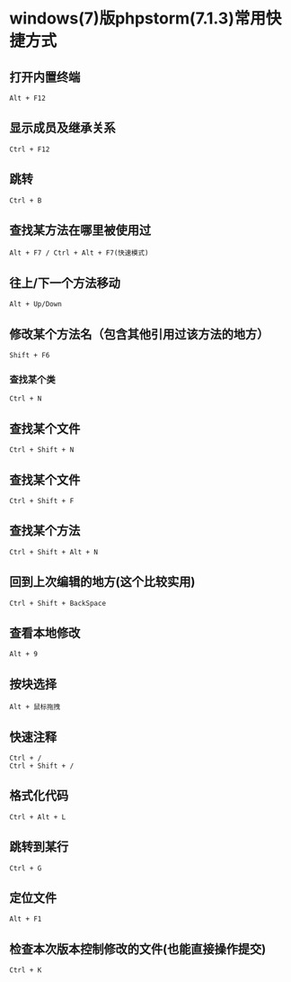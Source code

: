 # windows(7)版phpstorm(7.1.3)常用快捷方式

## 打开内置终端

```
Alt + F12
```

## 显示成员及继承关系

```
Ctrl + F12
```

## 跳转

```
Ctrl + B
```

## 查找某方法在哪里被使用过

```
Alt + F7 / Ctrl + Alt + F7(快速模式)
```

## 往上/下一个方法移动

```
Alt + Up/Down
```

## 修改某个方法名（包含其他引用过该方法的地方）

```
Shift + F6
```

### 查找某个类

```
Ctrl + N
```

## 查找某个文件

```
Ctrl + Shift + N
```

## 查找某个文件

```
Ctrl + Shift + F
```

## 查找某个方法

```
Ctrl + Shift + Alt + N
```

## 回到上次编辑的地方(这个比较实用)

```
Ctrl + Shift + BackSpace

```

## 查看本地修改

```
Alt + 9
```

## 按块选择

```
Alt + 鼠标拖拽
```

## 快速注释

```
Ctrl + /
Ctrl + Shift + /
```

## 格式化代码

```
Ctrl + Alt + L
```

## 跳转到某行

```
Ctrl + G
```

## 定位文件

```
Alt + F1
```

## 检查本次版本控制修改的文件(也能直接操作提交)

```
Ctrl + K
```
